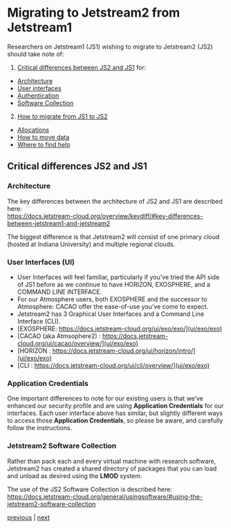 # Migrating to Jetstream2 from Jetstream1

Researchers on Jetstream1 (JS1)  wishing to migrate to Jetstream2 (JS2) should take note of:

1. [Critical differences between JS2 and JS1](#CriticalDifferences) for:
* [Architecture](#Architecture)
* [User interfaces](#UI)
* [Authentication](#ApplicationCredentials)
* [Software Collection](#SoftwareCollection)


2. [How to migrate from JS1 to JS2](migration_overview.md)
* [Allocations](how_to_migrate.md/#Allocations)
* [How to move data](how_to_migrate.md/#MoveData)
* [Where to find help](how_to_migrate.md/#GetHelp)

## Critical differences JS2 and JS1 <a name="CriticalDifferences"></a>

### Architecture <a name="Architecture"></a>

The key differences between the architecture of JS2 and JS1 are described here:</br>
https://docs.jetstream-cloud.org/overview/keydiff/#key-differences-between-jetstream1-and-jetstream2

The biggest difference is that Jetstream2 will consist of one primary cloud (hosted at Indiana University) and multiple regional clouds.

### User Interfaces (UI)<a name="UI"></a>

* User Interfaces will feel familiar, particularly if you’ve tried the API side of JS1 before as we continue to have HORIZON, EXOSPHERE, and a COMMAND LINE INTERFACE.
* For our Atmosphere users, both EXOSPHERE and the successor to Atmosphere: CACAO offer the ease-of-use you’ve come to expect.
* Jetstream2 has 3 Graphical User Interfaces and a Command Line Interface (CLI).
 * [EXOSPHERE: https://docs.jetstream-cloud.org/ui/exo/exo/](ui/exo/exo)
 * [CACAO (aka Atmsophere2) : https://docs.jetstream-cloud.org/ui/cacao/overview/](ui/exo/exo)
 * [HORIZON : https://docs.jetstream-cloud.org/ui/horizon/intro/](ui/exo/exo)
 * [CLI : https://docs.jetstream-cloud.org/ui/cli/overview/](ui/exo/exo)


### Application Credentials<a name="ApplicationCredentials"></a>
One important differences to note for our existing users is that we’ve enhanced our security profile and are using **Application Credentials** for our interfaces. Each user interface above has similar, but slightly different ways to access those **Application Credentials**, so please be aware, and carefully follow the instructions.

### Jetstream2 Software Collection<a name="SoftwareCollection"></a>
Rather than pack each and every virtual machine with research software, Jetstream2 has created a shared directory of packages that you can load and unload as desired using the **LMOD** system.

The use of the JS2 Software Collection is described here:</br>
https://docs.jetstream-cloud.org/general/usingsoftware/#using-the-jetstream2-software-collection

[previous](https://docs.jetstream-cloud.org) | [next](how_to_migrate.md)
